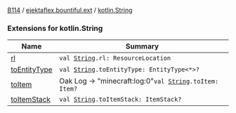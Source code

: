 [B114](../../index.md) / [ejektaflex.bountiful.ext](../index.md) / [kotlin.String](./index.md)

### Extensions for kotlin.String

| Name | Summary |
|---|---|
| [rl](rl.md) | `val `[`String`](https://kotlinlang.org/api/latest/jvm/stdlib/kotlin/-string/index.html)`.rl: ResourceLocation` |
| [toEntityType](to-entity-type.md) | `val `[`String`](https://kotlinlang.org/api/latest/jvm/stdlib/kotlin/-string/index.html)`.toEntityType: EntityType<*>?` |
| [toItem](to-item.md) | Oak Log -&gt; "minecraft:log:0"`val `[`String`](https://kotlinlang.org/api/latest/jvm/stdlib/kotlin/-string/index.html)`.toItem: Item?` |
| [toItemStack](to-item-stack.md) | `val `[`String`](https://kotlinlang.org/api/latest/jvm/stdlib/kotlin/-string/index.html)`.toItemStack: ItemStack?` |
